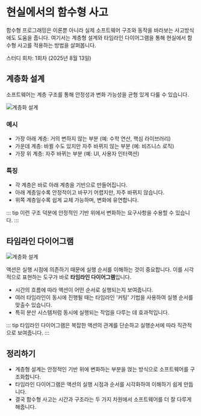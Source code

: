 # 현실에서의 함수형 사고

함수형 프로그래밍은 이론뿐 아니라 실제 소프트웨어 구조와 동작을 바라보는 사고방식에도 도움을 줍니다.
여기서는 계층형 설계와 타임라인 다이어그램을 통해 현실에서 함수형 사고를 적용하는 방법을 살펴봅니다.

<span class="study-date"> 스터디 회차: 1회차 (2025년 8월 13일)</span>

## 계층화 설계

소프트웨어는 계층 구조를 통해 안정성과 변화 가능성을 균형 있게 다룰 수 있습니다.

![계층화 설계](/images/2-1.webp)

### 예시

- 가장 아래 계층: 거의 변하지 않는 부분 (예: 수학 연산, 핵심 라이브러리)
- 가운데 계층: 바뀔 수도 있지만 자주 바뀌지 않는 부분 (예: 비즈니스 로직)
- 가장 위 계층: 자주 바뀌는 부분 (예: UI, 사용자 인터랙션)

### 특징

- 각 계층은 바로 아래 계층을 기반으로 만들어집니다.
- 아래 계층일수록 안정적이고 바꾸기 어렵지만, 자주 바뀌지 않습니다.
- 위쪽 계층일수록 쉽게 교체 가능하며, 변화에 유연합니다.

::: tip
이런 구조 덕분에 안정적인 기반 위에서 변화하는 요구사항을 수용할 수 있습니다.
:::

## 타임라인 다이어그램

![계층화 설계](/images/2-2.webp)

액션은 실행 시점에 의존하기 때문에 실행 순서를 이해하는 것이 중요합니다.
이를 시각적으로 표현하는 도구가 바로 **타임라인 다이어그램**입니다.

- 시간의 흐름에 따라 액션이 어떤 순서로 실행되는지 보여줍니다.
- 여러 타임라인이 동시에 진행될 때는 타임라인 '커팅' 기법을 사용하여 실행 순서를 맞출수 있습니다.
- 특히 분산 시스템처럼 동시에 실행되는 작업을 다루는 데 효과적입니다.

::: tip
타임라인 다이어그램은 복잡한 액션의 관계를 단순하고 실행순서에 따라 직관적으로 보여줍니다.
:::

## 정리하기

- 계층형 설계는 안정적인 기반 위에 변화하는 부분을 얹는 방식으로 소프트웨어를 구조화합니다.
- 타임라인 다이어그램은 액션의 실행 시점과 순서를 시각화하여 이해하기 쉽게 만듭니다.
- 결국 함수형 사고는 시간과 구조라는 두 가지 차원에서 소프트웨어를 더 잘 다루게 해줍니다.
